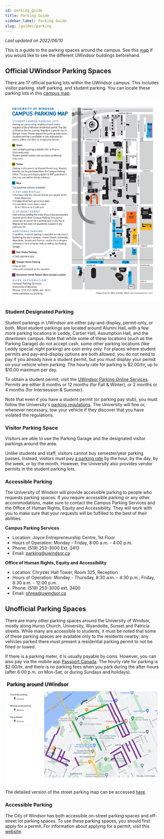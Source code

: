 ```yaml
---
id: parking_guide
title: Parking Guide
sidebar_label: Parking Guide
slug: /guides/parking
---
```


_Last updated on 2022/06/10_

This is a guide to the parking spaces around the campus. See this [map](https://maps.mapsted.com/uwindsor) if you would like to see the different UWindsor buildings beforehand.

## Official UWindsor Parking Spaces

There are 17 official parking lots within the UWindsor campus. This includes visitor parking, staff parking, and student parking. You can locate these parking lots in this [campus map](https://web2.uwindsor.ca/pac/campusmap/index.php).

![img](../../static/img/student-parking.png)

### Student Designated Parking

Student parkings in UWindsor are either pay-and-display, permit-only, or both. Most student parkings are located around Alumni Hall, with a few more parking locations in Leddy, Cartier Hall, Assumption Hall, and the downtown campus. Note that while some of these locations (such as the Parking Garage) do not accept cash, some other parking locations (like Leddy special night parking) are coin entry only. For places where student permits and pay-and-display options are both allowed, you do not need to pay if you already have a student permit, but you must display your permit on your vehicle when parking. The hourly rate for parking is $2.00/hr, up to $10.00 maximum per day.

To obtain a student permit, visit the [UWindsor Parking Online Services](https://parkingonline.uwindsor.ca/). Permits are either 8 months or 12 months (for Fall & Winter), or 2 months or 4 months (for Intersession & Summer).

Note that even if you have a student permit (or parking pay stub), you must follow the University's [parking regulations](https://www.uwindsor.ca/parking-services/306/parking-traffic-regulations). The University will fine or, whenever necessary, tow your vehicle if they discover that you have violated the regulations.

### Visitor Parking Space

Visitors are able to use the Parking Garage and the designated visitor parkings around the area.

Unlike students and staff, visitors cannot buy semester/year parking passes. Instead, visitors must pay [a parking rate](https://www.uwindsor.ca/parking-services/299/visitor-parking) by the hour, by the day, by the week, or by the month. However, the University also provides vendor permits in the student parking lots.

### Accessible Parking

The University of Windsor will provide accessible parking to people who requests parking spaces. If you require accessible parking or any other accommodations, make sure to contact the Campus Parking Services and the Office of Human Rights, Equity and Accessibility. They will work with you to make sure that your requests will be fulfilled to the best of their abilities.

**Campus Parking Services**

-   Location: Joyce Entrepreneurship Centre, 1st Floor
-   Hours of Operation: Monday - Friday, 8:00 a.m. - 4:00 p.m.
-   Phone: (519) 253-3000 Ext. 2413
-   Email: parking@uwindsor.ca

**Office of Human Rights, Equity and Accessibility**

-   Location: Chrysler Hall Tower, Room 325, Reception
-   Hours of Operation: Monday - Thursday, 8:30 a.m. - 4:30 p.m.; Friday, 8:30 a.m. - 12:00 p.m.
-   Phone: (519) 253-3000 ext. 3400
-   Email: ohrea@uwindsor.ca

## Unofficial Parking Spaces

There are many other parking spaces around the University of Windsor, mostly along Huron Church, University, Wyandotte, Sunset and Patricia streets. While many are accessible to students, it must be noted that some of these parking spaces are available only to the residents nearby; any vehicles parked there must present a residential parking permit to not be fined or towed.

If there is a parking meter, it is usually payable by coins. However, you can also pay via the mobile app [Passport Canada](https://www.citywindsor.ca/residents/Traffic-And-Parking/On-off-Street-Parking/Pages/parking-app.aspx). The hourly rate for parking is $2.00/hr, and there is no parking fees when you park during the after-hours (after 6:00 p.m. on Mon-Sat, or during Sundays and holidays).

![img](../../static/img/street-parking.png)

The detailed version of the street parking map can be accessed [here](https://www.google.com/maps/d/viewer?mid=1-SScqZS53iq7eRSQ2jncF02icAc&hl=en_US&ll=42.30796490807155%2C-83.06161896191514&z=15).

### Accessible Parking

The City of Windsor has both accessible on-street parking spaces and off-street lot parking spaces. To use these parking spaces, you should first apply for a permit. For information about applying for a permit, visit this [website](https://www.citywindsor.ca/residents/Traffic-And-Parking/On-off-Street-Parking/Pages/Accessible-Parking.aspx).
